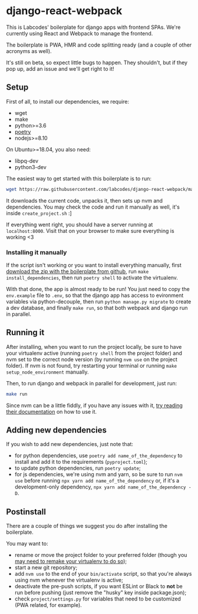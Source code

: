# django-react-webpack

This is Labcodes' boilerplate for django apps with frontend SPAs. We're currently using React and Webpack to manage the frontend.

The boilerplate is PWA, HMR and code splitting ready (and a couple of other acronyms as well).

It's still on beta, so expect little bugs to happen. They shouldn't, but if they pop up, add an issue and we'll get right to it!

## Setup

First of all, to install our dependencies, we require:
- wget
- make
- python>=3.6
- [poetry](https://python-poetry.org)
- nodejs>=8.10


On Ubuntu>=18.04, you also need:
- libpq-dev
- python3-dev

The easiest way to get started with this boilerplate is to run:

```sh
wget https://raw.githubusercontent.com/labcodes/django-react-webpack/master/create_project.sh --no-cache -P /tmp/ && bash /tmp/create_project.sh
```

It downloads the current code, unpacks it, then sets up nvm and dependencies. You may check the code and run it manually as well, it's inside `create_project.sh` :]

If everything went right, you should have a server running at `localhost:8000`. Visit that on your browser to make sure everything is working <3

### Installing it manually

If the script isn't working or you want to install everything manually, first [download the zip with the boilerplate from github](https://github.com/labcodes/django-react-webpack/archive/feature/update.zip), run `make install_dependencies`, then run `poetry shell` to activate the virtualenv.

With that done, the app is almost ready to be run! You just need to copy the `env.example` file to `.env`, so that the django app has access to evironment variables via python-decouple, then run `python manage.py migrate` to create a dev database, and finally `make run`, so that both webpack and django run in parallel.

## Running it

After installing, when you want to run the project locally, be sure to have your virtualenv active (running `poetry shell` from the project folder) and nvm set to the correct node version (by running `nvm use` on the project folder). If nvm is not found, try restarting your terminal or running `make setup_node_environment` manually.

Then, to run django and webpack in parallel for development, just run:

```sh
make run
```

Since nvm can be a little fiddly, if you have any issues with it, [try reading their documentation](https://github.com/nvm-sh/nvm#installing-and-updating) on how to use it.

## Adding new dependencies

If you wish to add new dependencies, just note that:

- for python dependencies, use `poetry add name_of_the_dependency` to install and add it to the requirements (`pyproject.toml`);
- to update python dependencies, run `poetry update`;
- for js dependencies, we're using nvm and yarn, so be sure to run `nvm use` before running `npx yarn add name_of_the_dependency` or, if it's a development-only dependency, `npx yarn add name_of_the_dependency -D`.

## Postinstall

There are a couple of things we suggest you do after installing the boilerplate.

You may want to:

- rename or move the project folder to your preferred folder (though you [may need to remake your virtualenv to do so](https://stackoverflow.com/questions/32407365/can-i-move-a-virtualenv#answer-58772116));
- start a new git repository;
- add `nvm use` to the end of your `bin/activate` script, so that you're always using nvm whenever the virtualenv is active;
- deactivate the pre-push scripts, if you want ESLint or Black to **not** be run before pushing (just remove the "husky" key inside package.json);
- check `project/settings.py` for variables that need to be customized (PWA related, for example).
